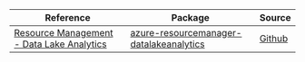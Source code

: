 | Reference | Package | Source |
|---|---|---|
|[Resource Management - Data Lake Analytics](resourcemanager-datalakeanalytics-readme.md)|[azure-resourcemanager-datalakeanalytics](https://repo1.maven.org/maven2/com/azure/resourcemanager/azure-resourcemanager-datalakeanalytics)|[Github](https://github.com/Azure/azure-sdk-for-java)|
